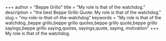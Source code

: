 +++
author = "Beppe Grillo"
title = "My role is that of the watchdog."
description = "the best Beppe Grillo Quote: My role is that of the watchdog."
slug = "my-role-is-that-of-the-watchdog"
keywords = "My role is that of the watchdog.,beppe grillo,beppe grillo quotes,beppe grillo quote,beppe grillo sayings,beppe grillo saying,quotes, sayings,quote, saying, motivation"
+++
My role is that of the watchdog.
